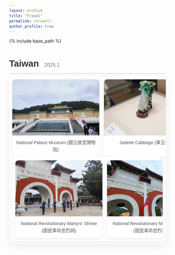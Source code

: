 ```yaml
---
layout: archive
title: "Travel"
permalink: /travel/
author_profile: true
---
```


{% include base_path %}

<!-- The following code adds custom styles for the travel sliders. -->
<style>
  /* Google Fonts for a nicer look */
  @import url('https://fonts.googleapis.com/css2?family=Poppins:wght@300;400;600&display=swap');

  /* Use a class to scope the styles to the travel page content */
  .travel-log-container {
    font-family: 'Poppins', sans-serif;
    color: #333;
    line-height: 1.6;
    margin-top: 2rem;
  }

  .trip-section {
    margin-bottom: 3rem;
  }

  .trip-section h2 {
    font-size: 1.8rem;
    font-weight: 600;
    margin-bottom: 0.5rem;
    border-bottom: 2px solid #e0e0e0;
    padding-bottom: 0.5rem;
  }
  
  .trip-section h2 .trip-date {
      font-size: 1rem;
      font-weight: 300;
      color: #777;
      margin-left: 10px;
  }

  .slider-container {
    position: relative;
    overflow: hidden;
    padding: 10px;
    background: #ffffff;
    border-radius: 15px;
    box-shadow: 0 5px 20px rgba(0,0,0,0.08);
    cursor: grab;
  }

  .slider-container.active {
    cursor: grabbing;
  }

  .slider-track {
    display: flex;
    gap: 15px;
    user-select: none;
  }

  .photo-card {
    flex: 0 0 280px;
    background: #fff;
    border-radius: 10px;
    overflow: hidden;
    box-shadow: 0 2px 8px rgba(0,0,0,0.1);
    transition: transform 0.3s ease;
  }
  
  .photo-card:hover {
      transform: translateY(-3px);
  }

  .photo-card img {
    width: 100%;
    height: 180px;
    object-fit: cover;
    display: block;
  }

  .photo-card .caption {
    padding: 12px;
    text-align: center;
  }
  
  .photo-card p {
    margin: 0;
    font-size: 0.9rem;
    color: #555;
  }
  
  .slider-container::after {
      content: 'Drag to see more photos →';
      position: absolute;
      bottom: 8px;
      right: 15px;
      color: #bbb;
      font-size: 0.75rem;
      font-style: italic;
      opacity: 0;
      transition: opacity 0.3s;
  }
  
  .slider-container:hover::after {
      opacity: 1;
  }
</style>

<!-- This is the main HTML content for your travel page. -->
<div class="travel-log-container">


  <div class="trip-section">
    <h2>Taiwan <span class="trip-date">2025.1</span></h2>
    <div class="slider-container">
      <div class="slider-track">
        <!-- Add photos for this trip here -->
        <div class="photo-card">
          <img src="/images/travel/taiwan/taiwan1.jpg" alt="">
          <div class="caption"><p>National Palace Museum (國立故宮博物院)</p></div>
        </div>
            <div class="photo-card">
          <img src="/images/travel/taiwan/taiwan2.jpg" alt="">
          <div class="caption"><p>Jadeite Cabbage (翠玉白菜)</p></div>
        </div>
>
        </div>
            <div class="slider-container">
      <div class="slider-track">
        <!-- Add photos for this trip here -->
        <div class="photo-card">
          <img src="/images/travel/taiwan/taiwan11.jpg" alt="">
          <div class="caption"><p>National Revolutionary Martyrs' Shrine (国民革命忠烈祠)</p></div>
        </div>
            <div class="photo-card">
          <img src="/images/travel/taiwan/taiwan12.jpg" alt="">
          <div class="caption"><p>National Revolutionary Martyrs' Shrine (国民革命忠烈祠) </p></div>
        </div>
        <!-- To add more photos to this trip, copy a photo-card block and paste it here. -->
      </div>
    </div>
  </div>
  
  <!-- To add a new trip, copy an entire .trip-section block and paste it here. -->


<!-- This script enables the drag-to-scroll functionality for all sliders. -->
<script>
  // Ensure the script runs after the page is fully loaded.
  document.addEventListener('DOMContentLoaded', (event) => {
    const sliders = document.querySelectorAll('.slider-container');

    sliders.forEach(slider => {
      let isDown = false;
      let startX;
      let scrollLeft;

      slider.addEventListener('mousedown', (e) => {
        isDown = true;
        slider.classList.add('active');
        startX = e.pageX - slider.offsetLeft;
        scrollLeft = slider.scrollLeft;
      });

      slider.addEventListener('mouseleave', () => {
        isDown = false;
        slider.classList.remove('active');
      });

      slider.addEventListener('mouseup', () => {
        isDown = false;
        slider.classList.remove('active');
      });

      slider.addEventListener('mousemove', (e) => {
        if (!isDown) return;
        e.preventDefault();
        const x = e.pageX - slider.offsetLeft;
        const walk = (x - startX) * 2; // Adjust scroll speed here
        slider.scrollLeft = scrollLeft - walk;
      });
    });
  });
</script>